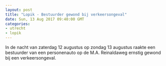 ```yaml
---
layout: post
title: "Lopik - Bestuurder gewond bij verkeersongeval"
date: Sun, 13 Aug 2017 09:40:00 GMT
categories: 
- utrecht 
- lopik 
---
```


In de nacht  van zaterdag 12 augustus op zondag 13 augustus raakte een bestuurder van een personenauto op de M.A. Reinaldaweg ernstig gewond bij een verkeersongeval.

